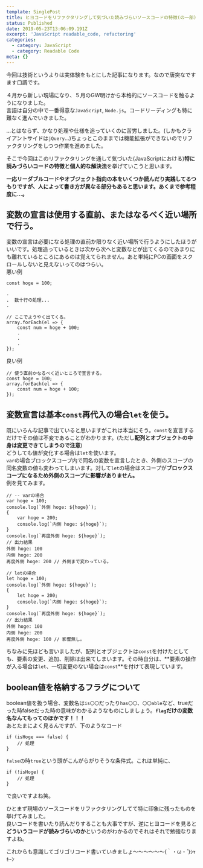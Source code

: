 ```yaml
---
template: SinglePost
title: ヒヨコードをリファクタリングして気づいた読みづらいソースコードの特徴(の一部)
status: Published
date: 2019-05-23T13:06:09.191Z
excerpt: 'JavaScript readable_code, refactoring'
categories:
  - category: JavaScript
  - category: Readable Code
meta: {}
---
```

今回は技術というよりは実体験をもとにした記事になります。なので唐突なですます口調です。  

４月から新しい現場になり、５月のGW明けから本格的にソースコードを触るようになりました。  
言語は自分の中で一番得意な`JavaScript`, `Node.js`。コードリーディングも特に難なく進んでいきました。  


...とはならず、かなり処理や仕様を追っていくのに苦労しました。(しかもクライアントサイドは`jQuery`...)ちょっとこのままでは機能拡張ができないのでリファクタリングをしつつ作業を進めました。

そこで今回はこのリファクタリングを通して気づいた(JavaScriptにおける)**特に読みづらいコードの特徴と個人的な解決法**を挙げていこうと思います。  

**一応リーダブルコードやオブジェクト指向の本をいくつか読んだり実践してるつもりですが、人によって書き方が異なる部分もあると思います。あくまで参考程度に...。**  

## 変数の宣言は使用する直前、またはなるべく近い場所で行う。
変数の宣言は必要になる処理の直前か限りなく近い場所で行うようにしたほうがいいです。処理追っているときは次から次へと変数などが出てくるのであまりにも離れているところにあるのは覚えてられません。あと単純にPCの画面をスクロールしないと見えないってのはつらい。  
悪い例
```
const hoge = 100;

.
.  数十行の処理...
.

// ここでようやく出てくる。
array.forEach(el => {
    const num = hoge + 100;
    .
    .
    .
});
```
良い例
```
// 使う直前かなるべく近いところで宣言する。
const hoge = 100;
array.forEach(el => {
    const num = hoge + 100;
});
```
## 変数宣言は基本`const`再代入の場合`let`を使う。
既にいろんな記事で出ていると思いますがこれは本当にそう。`const`を宣言するだけでその値は不変であることがわかります。(ただし**配列とオブジェクトの中身は変更できてしまうので注意**)  
どうしても値が変化する場合は`let`を使います。  
`var`の場合ブロックスコープ内で同名の変数を宣言したとき、外側のスコープの同名変数の値も変わってしまいます。対して`let`の場合はスコープが**ブロックスコープになるため外側のスコープに影響がありません。**  
例を見てみます。
```
// -- varの場合
var hoge = 100;
console.log(`外側 hoge: ${hoge}`);
{
    var hoge = 200;
    console.log(`内側 hoge: ${hoge}`);
}
console.log(`再度外側 hoge: ${hoge}`);
// 出力結果
外側 hoge: 100
内側 hoge: 200
再度外側 hoge: 200 // 外側まで変わっている。

// letの場合
let hoge = 100;
console.log(`外側 hoge: ${hoge}`);
{
    let hoge = 200;
    console.log(`内側 hoge: ${hoge}`);
}
console.log(`再度外側 hoge: ${hoge}`);
// 出力結果
外側 hoge: 100
内側 hoge: 200
再度外側 hoge: 100 // 影響無し。
```
ちなみに先ほども言いましたが、配列とオブジェクトは`const`を付けたとしても、要素の変更、追加、削除は出来てしまいます。その時自分は、**要素の操作が入る場合は`let`、一切変更のない場合は`const`**を付けて表現しています。

## boolean値を格納するフラグについて
boolean値を扱う場合、変数名は`is〇〇`だったり`has〇〇`、`〇〇able`など、trueだった時falseだった時の意味がわかるようなものにしましょう。**`flag`だけの変数名なんてもってのほかです！！！**  
あとたまによく見るんですが、下のようなコード
```
if (isHoge === false) {
    // 処理
}
```
`false`の時`true`という頭がこんがらがりそうな条件式。これは単純に、
```
if (!isHoge) {
    // 処理
}
```
で良いですよね笑。

ひとまず現場のソースコードをリファクタリングしてて特に印象に残ったものを挙げてみました。  
良いコードを書いたり読んだりすることも大事ですが、逆にヒヨコードを見ると**どういうコードが読みづらいのか**というのがわかるのでそれはそれで勉強なりますよね。  

これからも意識してゴリゴリコード書いていきましょ～～～～～～(｀・ω・´)ｼｬｷｰﾝ
